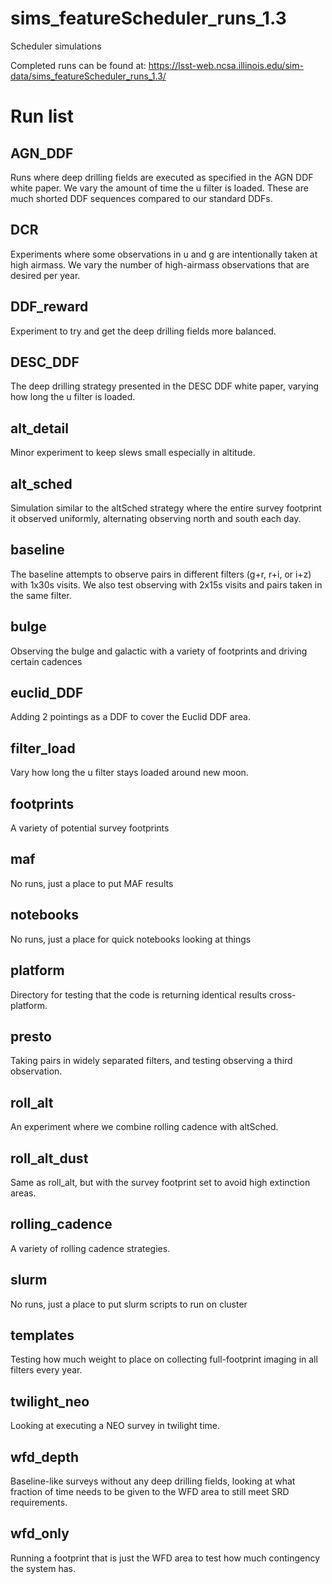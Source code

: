 # sims_featureScheduler_runs_1.3
Scheduler simulations

Completed runs can be found at:  https://lsst-web.ncsa.illinois.edu/sim-data/sims_featureScheduler_runs_1.3/


# Run list

## AGN_DDF

Runs where deep drilling fields are executed as specified in the AGN DDF white paper. We vary the amount of time the u filter is loaded. These are much shorted DDF sequences compared to our standard DDFs.

## DCR

Experiments where some observations in u and g are intentionally taken at high airmass. We vary the number of high-airmass observations that are desired per year.

## DDF_reward

Experiment to try and get the deep drilling fields more balanced.

## DESC_DDF

The deep drilling strategy presented in the DESC DDF white paper, varying how long the u filter is loaded. 

## alt_detail

Minor experiment to keep slews small especially in altitude.

## alt_sched

Simulation similar to the altSched strategy where the entire survey footprint it observed uniformly, alternating observing north and south each day. 

## baseline

The baseline attempts to observe pairs in different filters (g+r, r+i, or i+z) with 1x30s visits. We also test observing with 2x15s visits and pairs taken in the same filter.

## bulge

Observing the bulge and galactic with a variety of footprints and driving certain cadences

## euclid_DDF

Adding 2 pointings as a DDF to cover the Euclid DDF area.

## filter_load

Vary how long the u filter stays loaded around new moon.

## footprints

A variety of potential survey footprints

## maf

No runs, just a place to put MAF results

## notebooks

No runs, just a place for quick notebooks looking at things

## platform

Directory for testing that the code is returning identical results cross-platform. 

## presto

Taking pairs in widely separated filters, and testing observing a third observation.

## roll_alt

An experiment where we combine rolling cadence with altSched. 

## roll_alt_dust

Same as roll_alt, but with the survey footprint set to avoid high extinction areas.

## rolling_cadence

A variety of rolling cadence strategies.

## slurm

No runs, just a place to put slurm scripts to run on cluster

## templates

Testing how much weight to place on collecting full-footprint imaging in all filters every year.

## twilight_neo

Looking at executing a NEO survey in twilight time. 

## wfd_depth

Baseline-like surveys without any deep drilling fields, looking at what fraction of time needs to be given to the WFD area to still meet SRD requirements. 

## wfd_only

Running a footprint that is just the WFD area to test how much contingency the system has.
